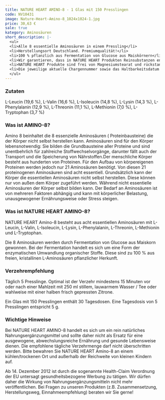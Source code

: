 ```yaml
---
title: NATURE HEART AMINO-8 - 1 Glas mit 150 Presslingen
code: NV10431
image: Nature-Heart-Amino-8_1024x1024-1.jpg
price: 30,63 €
sale: true
kategory: Aminosäuren
short_description: |-
  <ul>
  <li>Alle 8 essentielle Aminosäuren in einem Pressling</li>
  <li>Herstellungsort Deutschland. Premiumqualität!</li>
  <li>100 % pflanzlich aus Fermentation von Glucose aus Maiskörnern</li>
  <li>Wir garantieren, dass in NATURE HEART Produkten Reinsubstanzen enthalten sind ohne künstliche Zusatzstoffe</li>
  <li>NATURE HEART Produkte sind frei von Magnesiumstearat und rückstandskontrolliert.</li>
  <li>Die jeweilige aktuelle Chargennummer sowie das Haltbarkeitsdatum finden Sie auf dem NATURE HEART Produktetikett.</li>
  </ul>
---
```


<h3>Zutaten</h3>

<p>

L-Leucin (19,6 %), L-Valin (16,6 %), L-Isoleucin (14,8 %), L-Lysin (14,3 %), L-Phenylalanin (12,9 %), L-Threonin (11,1 %), L-Methionin (7,0 %), L-Tryptophan (3,7 %)

</p>

 

<h3>Was ist AMINO-8?</h3>

<p>

Amino 8 beinhaltet die 8 essenzielle Aminosäuren ( Proteinbausteine) die der Körper nicht selbst herstellen kann. Aminosäuren sind für den Körper lebensnotwendig: Sie bilden die Grundbausteine aller Proteine und sind unentbehrlich für zahlreiche Stoffwechselvorgänge, darunter fällt auch der Transport und die Speicherung von Nährstoffen.Der menschliche Körper besteht aus hunderten von Proteinen. Für den Aufbau von körpereigenen Proteinen werden jedoch nur 21 Aminosäuren benötigt. Von diesen 21 proteinogenen Aminosäuren sind acht essentiell. Grundsätzlich kann der Körper die essentiellen Aminosäuren nicht selbst herstellen. Diese können nur von außen dem Körper zugeführt werden. Während nicht essentielle Aminosäuren der Körper selbst bilden kann. Der Bedarf an Aminosäuren ist von mehreren Faktoren abhängig und kann mit körperlicher Belastung, unausgewogener Ernährungsweise oder Stress steigen.

</p>

 

<h3>Was ist NATURE HEART AMINO-8?</h3>

<p>

NATURE HEART Amino-8 besteht aus acht essentiellen Aminosäuren mit L-Leucin, L-Valin, L-Isoleucin, L-Lysin, L-Phenylalanin, L-Threonin, L-Methionin und L-Tryptophan.

</p>

<p>

Die 8 Aminosäuren werden durch Fermentation von Glucose aus Maiskorn gewonnen. Bei der Fermentation handelt es sich um eine Form der enzymatischen Umwandlung organischer Stoffe. Diese sind zu 100 % aus freien, kristallinen L-Aminosäuren pflanzlicher Herkunft.

</p>

 

<h3>Verzehrempfehlung</h3>

<p>

Täglich 5 Presslinge. Optimal ist der Verzehr mindestens 15 Minuten vor oder nach einer Mahlzeit mit 250 ml stillem, lauwarmem Wasser / Tee oder  wahlweise  mit  einer  halben  frisch  gepressten  Zitrone.

</p>

<p>

Ein Glas mit 150 Presslingen enthält 30 Tagesdosen. Eine Tagesdosis von 5 Presslingen entspricht 5 g.

</p>

 

<h3>Wichtige Hinweise</h3>

<p>

Bei NATURE HEART AMINO-8 handelt es sich um ein rein natürliches Nahrungsergänzungsmittel und sollte daher nicht als Ersatz für eine ausgewogene, abwechslungsreiche Ernährung und gesunde Lebensweise dienen. Die empfohlene tägliche Verzehrmenge darf nicht überschritten werden. Bitte bewahren Sie NATURE HEART Amino-8 an einem kühlen/trockenen Ort und außerhalb der Reichweite von kleinen Kindern auf.

</p>

<p>

Ab 14. Dezember 2012 ist durch die sogenannte Health-Claim Verordnung der EU untersagt gesundheitsbezogene Werbung zu tätigen. Wir dürfen daher die Wirkung von Nahrungsergänzungsmitteln nicht mehr veröffentlichen. Bei Fragen zu unseren Produkten (z.B. Zusammensetzung, Herstellungsweg, Einnahmeempfehlung) beraten wir Sie gerne!

</p>
